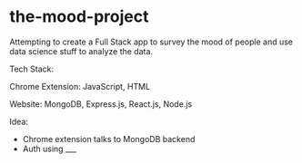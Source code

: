 # the-mood-project
Attempting to create a Full Stack app to survey the mood of people and use data science stuff to analyze the data.

Tech Stack:

Chrome Extension: JavaScript, HTML

Website: MongoDB, Express.js, React.js, Node.js

Idea:
- Chrome extension talks to MongoDB backend
- Auth using ___
